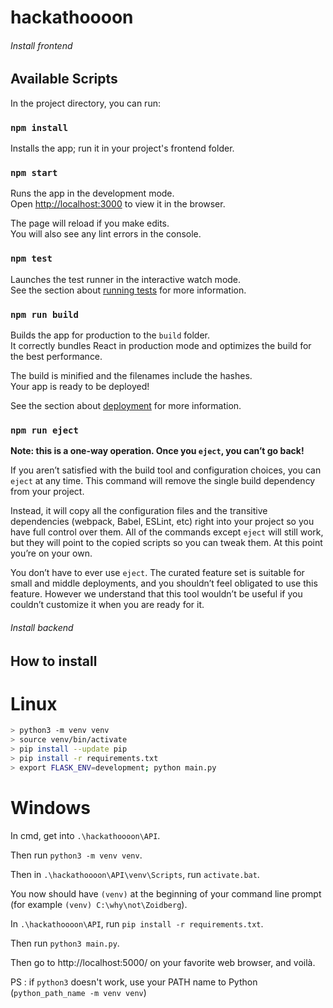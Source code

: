 # hackathoooon

###### Install frontend

## Available Scripts

In the project directory, you can run:

### `npm install`

Installs the app; run it in your project's frontend folder.

### `npm start`

Runs the app in the development mode.\
Open [http://localhost:3000](http://localhost:3000) to view it in the browser.

The page will reload if you make edits.\
You will also see any lint errors in the console.

### `npm test`

Launches the test runner in the interactive watch mode.\
See the section about [running tests](https://facebook.github.io/create-react-app/docs/running-tests) for more information.

### `npm run build`

Builds the app for production to the `build` folder.\
It correctly bundles React in production mode and optimizes the build for the best performance.

The build is minified and the filenames include the hashes.\
Your app is ready to be deployed!

See the section about [deployment](https://facebook.github.io/create-react-app/docs/deployment) for more information.

### `npm run eject`

**Note: this is a one-way operation. Once you `eject`, you can’t go back!**

If you aren’t satisfied with the build tool and configuration choices, you can `eject` at any time. This command will remove the single build dependency from your project.

Instead, it will copy all the configuration files and the transitive dependencies (webpack, Babel, ESLint, etc) right into your project so you have full control over them. All of the commands except `eject` will still work, but they will point to the copied scripts so you can tweak them. At this point you’re on your own.

You don’t have to ever use `eject`. The curated feature set is suitable for small and middle deployments, and you shouldn’t feel obligated to use this feature. However we understand that this tool wouldn’t be useful if you couldn’t customize it when you are ready for it.


###### Install backend

## How to install

# Linux

```bash
> python3 -m venv venv
> source venv/bin/activate
> pip install --update pip
> pip install -r requirements.txt
> export FLASK_ENV=development; python main.py
```

# Windows
In cmd, get into `.\hackathoooon\API`.

Then run `python3 -m venv venv`.

Then in `.\hackathoooon\API\venv\Scripts`, run `activate.bat`.

You now should have `(venv)` at the beginning of your command line prompt (for example `(venv) C:\why\not\Zoidberg`).

In `.\hackathoooon\API`, run `pip install -r requirements.txt`.

Then run `python3 main.py`.

Then go to http://localhost:5000/ on your favorite web browser, and voilà.

PS : if `python3` doesn't work, use your PATH name to Python (`python_path_name -m venv venv`)